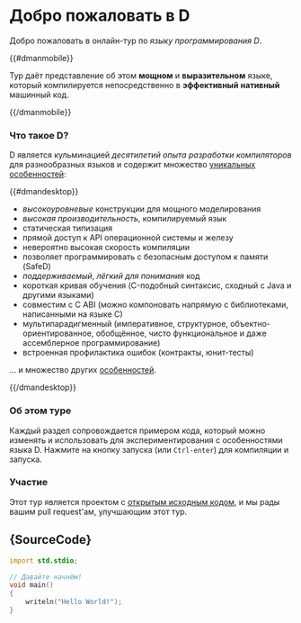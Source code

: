 # Добро пожаловать в D

Добро пожаловать в онлайн-тур по *языку программирования D*.

{{#dmanmobile}}

Тур даёт представление об этом __мощном__ и __выразительном__ языке,
который компилируется непосредственно в __эффективный__ __нативный__ машинный код.

{{/dmanmobile}}

### Что такое D?

D является кульминацией _десятилетий опыта разработки компиляторов_
для разнообразных языков и содержит множество
[уникальных особенностей](http://dlang.org/overview.html):

{{#dmandesktop}}

- _высокоуровневые_ конструкции для мощного моделирования
- _высокая производительность_, компилируемый язык
- статическая типизация
- прямой доступ к API операционной системы и железу
- невероятно высокая скорость компиляции
- позволяет программировать с безопасным доступом к памяти (SafeD)
- _поддерживаемый_, _лёгкий для понимания_ код
- короткая кривая обучения (C-подобный синтаксис, сходный с Java и другими языками)
- совместим с C ABI (можно компоновать напрямую с библиотеками, написанными на языке C)
- мультипарадигменный (императивное, структурное, объектно-ориентированное, обобщённое, чисто функциональное и даже ассемблерное программирование)
- встроенная профилактика ошибок (контракты, юнит-тесты)

... и множество других [особенностей](http://dlang.org/overview.html).

{{/dmandesktop}}

### Об этом туре

Каждый раздел сопровождается примером кода, который можно изменять и
использовать для экспериментирования с особенностями языка D. Нажмите на кнопку
запуска (или `Ctrl-enter`) для компиляции и запуска.

### Участие

Этот тур является проектом с [открытым исходным кодом](https://github.com/stonemaster/dlang-tour/tree/master/public/content/en),
и мы рады вашим pull request'ам, улучшающим этот тур.

## {SourceCode}

```d
import std.stdio;

// Давайте начнём!
void main()
{
    writeln("Hello World!");
}
```
